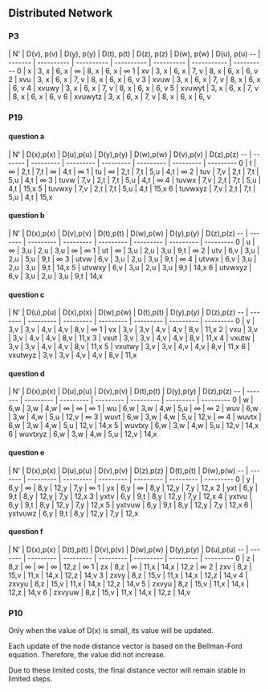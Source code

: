 ## Distributed Network

### P3

   | N'      | D(v), p(v) | D(y), p(y) | D(t), p(t) | D(z), p(z) | D(w),  p(w) | D(u), p(u)
-- | ------- | ---------- | ---------- | ---------- | ---------- | ----------- | ----------
0  | x       | 3, x       | 6, x       | ∞          | 8, x       | 6, x        | ∞
1  | xv      | 3, x       | 6, x       | 7, v       | 8, x       | 6, x        | 6, v
2  | xvu     | 3, x       | 6, x       | 7, v       | 8, x       | 6, x        | 6, v
3  | xvuw    | 3, x       | 6, x       | 7, v       | 8, x       | 6, x        | 6, v
4  | xvuwy   | 3, x       | 6, x       | 7, v       | 8, x       | 6, x        | 6, v
5  | xvuwyt  | 3, x       | 6, x       | 7, v       | 8, x       | 6, x        | 6, v
6  | xvuwytz | 3, x       | 6, x       | 7, v       | 8, x       | 6, x        | 6, v

### P19

#### question a

   | N'      | D(x),p(x) | D(u),p(u) | D(y),p(y) | D(w),p(w) | D(v),p(v) | D(z),p(z)
-- | ------- | --------- | --------- | --------- | --------- | --------- | ---------
0  | t       | ∞         | 2,t       | 7,t       | ∞         | 4,t       | ∞
1  | tu      | ∞         | 2,t       | 7,t       | 5,u       | 4,t       | ∞
2  | tuv     | 7,v       | 2,t       | 7,t       | 5,u       | 4,t       | ∞
3  | tuvw    | 7,v       | 2,t       | 7,t       | 5,u       | 4,t       | ∞
4  | tuvwx   | 7,v       | 2,t       | 7,t       | 5,u       | 4,t       | 15,x
5  | tuvwxy  | 7,v       | 2,t       | 7,t       | 5,u       | 4,t       | 15,x
6  | tuvwxyz | 7,v       | 2,t       | 7,t       | 5,u       | 4,t       | 15,x

#### question b

   | N'      | D(x),p(x) | D(v),p(v) | D(t),p(t) | D(w),p(w) | D(y),p(y) | D(z),p(z)
-- | ------- | --------- | --------- | --------- | --------- | --------- | ---------
0  | u       | ∞         | 3,u       | 2,u       | 3,u       | ∞         | ∞
1  | ut      | ∞         | 3,u       | 2,u       | 3,u       | 9,t       | ∞
2  | utv     | 6,v       | 3,u       | 2,u       | 5,u       | 9,t       | ∞
3  | utvw    | 6,v       | 3,u       | 2,u       | 3,u       | 9,t       | ∞
4  | utvwx   | 6,v       | 3,u       | 2,u       | 3,u       | 9,t       | 14,x
5  | utvwxy  | 6,v       | 3,u       | 2,u       | 3,u       | 9,t       | 14,x
6  | utvwxyz | 6,v       | 3,u       | 2,u       | 3,u       | 9,t       | 14,x

#### question c

   | N'      | D(u),p(u) | D(x),p(x) | D(w),p(w) | D(t),p(t) | D(y),p(y) | D(z),p(z)
-- | ------- | --------- | --------- | --------- | --------- | --------- | ---------
0  | v       | 3,v       | 3,v       | 4,v       | 4,v       | 8,v       | ∞
1  | vx      | 3,v       | 3,v       | 4,v       | 4,v       | 8,v       | 11,x
2  | vxu     | 3,v       | 3,v       | 4,v       | 4,v       | 8,v       | 11,x
3  | vxut    | 3,v       | 3,v       | 4,v       | 4,v       | 8,v       | 11,x
4  | vxutw   | 3,v       | 3,v       | 4,v       | 4,v       | 8,v       | 11,x
5  | vxutwy  | 3,v       | 3,v       | 4,v       | 4,v       | 8,v       | 11,x
6  | vxutwyz | 3,v       | 3,v       | 4,v       | 4,v       | 8,v       | 11,x

#### question d

   | N'      | D(x),p(x) | D(u),p(u) | D(v),p(v) | D(t),p(t) | D(y),p(y) | D(z),p(z)
-- | ------- | --------- | --------- | --------- | --------- | --------- | ---------
0  | w       | 6,w       | 3,w       | 4,w       | ∞         | ∞         | ∞
1  | wu      | 6,w       | 3,w       | 4,w       | 5,u       | ∞         | ∞
2  | wuv     | 6,w       | 3,w       | 4,w       | 5,u       | 12,v      | ∞
3  | wuvt    | 6,w       | 3,w       | 4,w       | 5,u       | 12,v      | ∞
4  | wuvtx   | 6,w       | 3,w       | 4,w       | 5,u       | 12,v      | 14,x
5  | wuvtxy  | 6,w       | 3,w       | 4,w       | 5,u       | 12,v      | 14,x
6  | wuvtxyz | 6,w       | 3,w       | 4,w       | 5,u       | 12,v      | 14,x

#### question e

   | N'      | D(x),p(x) | D(u),p(u) | D(v),p(v) | D(z),p(z) | D(t),p(t) | D(w),p(w)
-- | ------- | --------- | --------- | --------- | --------- | --------- | ---------
0  | y       | 6,y       | ∞         | 8,y       | 12,y      | 7,y       | ∞
1  | yx      | 6,y       | ∞         | 8,y       | 12,y      | 7,y       | 12,x
2  | yxt     | 6,y       | 9,t       | 8,y       | 12,y      | 7,y       | 12,x
3  | yxtv    | 6,y       | 9,t       | 8,y       | 12,y      | 7,y       | 12,x
4  | yxtvu   | 6,y       | 9,t       | 8,y       | 12,y      | 7,y       | 12,x
5  | yxtvuw  | 6,y       | 9,t       | 8,y       | 12,y      | 7,y       | 12,x
6  | yxtvuwz | 6,y       | 9,t       | 8,y       | 12,y      | 7,y       | 12,x

#### question f

   | N'      | D(x),p(x) | D(t),p(t) | D(v),p(v) | D(w),p(w) | D(y),p(y) | D(u),p(u)
-- | ------- | --------- | --------- | --------- | --------- | --------- | ---------
0  | z       | 8,z       | ∞         | ∞         | ∞         | 12,z      | ∞
1  | zx      | 8,z       | ∞         | 11,x      | 14,x      | 12,z      | ∞
2  | zxv     | 8,z       | 15,v      | 11,x      | 14,x      | 12,z      | 14,v
3  | zxvy    | 8,z       | 15,v      | 11,x      | 14,x      | 12,z      | 14,v
4  | zxvyu   | 8,z       | 15,v      | 11,x      | 14,x      | 12,z      | 14,v
5  | zxvyu   | 8,z       | 15,v      | 11,x      | 14,x      | 12,z      | 14,v
6  | zxvyuw  | 8,z       | 15,v      | 11,x      | 14,x      | 12,z      | 14,v

### P10

Only when the value of D(x) is small, its value will be updated.

Each update of the node distance vector is based on the Bellman-Ford equation. Therefore, the value did not increase.

Due to these limited costs, the final distance vector will remain stable in limited steps.